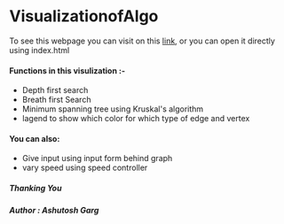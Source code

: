 # VisualizationofAlgo

To see this webpage you can visit on this [link](https://ashutosh321607.github.io/VisualizationofAlgo/),
or you can open it directly using index.html

#### Functions in this visulization :-

  - Depth first search
  - Breath first Search
  - Minimum spanning tree using Kruskal's algorithm
  - lagend to show which color for which type of edge and vertex
  
#### You can also:
  
  - Give input using input form behind graph
  - vary speed using speed controller
    
##### Thanking You   
##### Author : Ashutosh Garg
